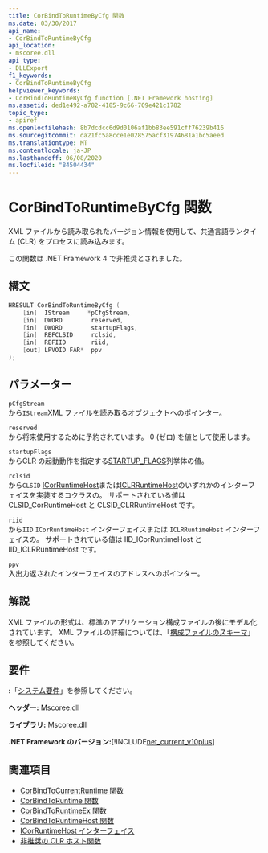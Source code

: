 ```yaml
---
title: CorBindToRuntimeByCfg 関数
ms.date: 03/30/2017
api_name:
- CorBindToRuntimeByCfg
api_location:
- mscoree.dll
api_type:
- DLLExport
f1_keywords:
- CorBindToRuntimeByCfg
helpviewer_keywords:
- CorBindToRuntimeByCfg function [.NET Framework hosting]
ms.assetid: ded1e492-a782-4185-9c66-709e421c1782
topic_type:
- apiref
ms.openlocfilehash: 8b7dcdcc6d9d0106af1bb83ee591cff76239b416
ms.sourcegitcommit: da21fc5a8cce1e028575acf31974681a1bc5aeed
ms.translationtype: MT
ms.contentlocale: ja-JP
ms.lasthandoff: 06/08/2020
ms.locfileid: "84504434"
---
```

# <a name="corbindtoruntimebycfg-function"></a>CorBindToRuntimeByCfg 関数
XML ファイルから読み取られたバージョン情報を使用して、共通言語ランタイム (CLR) をプロセスに読み込みます。  
  
 この関数は .NET Framework 4 で非推奨とされました。  
  
## <a name="syntax"></a>構文  
  
```cpp  
HRESULT CorBindToRuntimeByCfg (  
    [in]  IStream     *pCfgStream,  
    [in]  DWORD        reserved,  
    [in]  DWORD        startupFlags,  
    [in]  REFCLSID     rclsid,  
    [in]  REFIID       riid,
    [out] LPVOID FAR*  ppv  
);  
```  
  
## <a name="parameters"></a>パラメーター  
 `pCfgStream`  
 から`IStream`XML ファイルを読み取るオブジェクトへのポインター。  
  
 `reserved`  
 から将来使用するために予約されています。 0 (ゼロ) を値として使用します。  
  
 `startupFlags`  
 からCLR の起動動作を指定する[STARTUP_FLAGS](startup-flags-enumeration.md)列挙体の値。  
  
 `rclsid`  
 から`CLSID` [ICorRuntimeHost](icorruntimehost-interface.md)または[ICLRRuntimeHost](iclrruntimehost-interface.md)のいずれかのインターフェイスを実装するコクラスの。 サポートされている値は CLSID_CorRuntimeHost と CLSID_CLRRuntimeHost です。  
  
 `riid`  
 から`IID` `ICorRuntimeHost` インターフェイスまたは `ICLRRuntimeHost` インターフェイスの。 サポートされている値は IID_ICorRuntimeHost と IID_ICLRRuntimeHost です。  
  
 `ppv`  
 入出力返されたインターフェイスのアドレスへのポインター。  
  
## <a name="remarks"></a>解説  
 XML ファイルの形式は、標準のアプリケーション構成ファイルの後にモデル化されています。 XML ファイルの詳細については、「[構成ファイルのスキーマ](../../configure-apps/file-schema/index.md)」を参照してください。  
  
## <a name="requirements"></a>要件  
 **:**「[システム要件](../../get-started/system-requirements.md)」を参照してください。  
  
 **ヘッダー:** Mscoree.dll  
  
 **ライブラリ:** Mscoree.dll  
  
 **.NET Framework のバージョン:**[!INCLUDE[net_current_v10plus](../../../../includes/net-current-v10plus-md.md)]  
  
## <a name="see-also"></a>関連項目

- [CorBindToCurrentRuntime 関数](corbindtocurrentruntime-function.md)
- [CorBindToRuntime 関数](corbindtoruntime-function.md)
- [CorBindToRuntimeEx 関数](corbindtoruntimeex-function.md)
- [CorBindToRuntimeHost 関数](corbindtoruntimehost-function.md)
- [ICorRuntimeHost インターフェイス](icorruntimehost-interface.md)
- [非推奨の CLR ホスト関数](deprecated-clr-hosting-functions.md)
